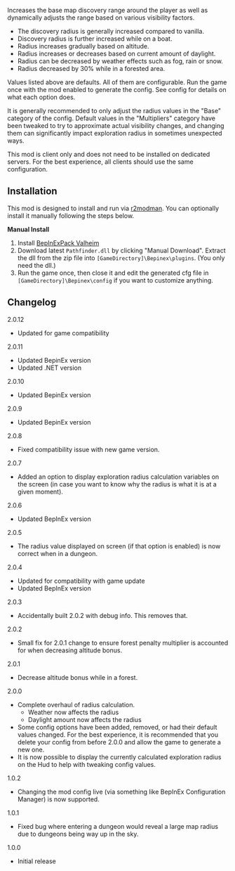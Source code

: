 Increases the base map discovery range around the player as well as dynamically adjusts the range based on various visibility factors.

* The discovery radius is generally increased compared to vanilla.
* Discovery radius is further increased while on a boat.
* Radius increases gradually based on altitude.
* Radius increases or decreases based on current amount of daylight.
* Radius can be decreased by weather effects such as fog, rain or snow.
* Radius decreased by 30% while in a forested area.

Values listed above are defaults. All of them are configurable. Run the game once with the mod enabled to generate the config. See config for details on what each option does.

It is generally recommended to only adjust the radius values in the "Base" category of the config. Default values in the "Multipliers" category have been tweaked to try to approximate actual visibility changes, and changing them can significantly impact exploration radius in sometimes unexpected ways.

This mod is client only and does not need to be installed on dedicated servers. For the best experience, all clients should use the same configuration.

## Installation
This mod is designed to install and run via [r2modman](https://thunderstore.io/package/ebkr/r2modman/). You can optionally install it manually following the steps below.

**Manual Install**
1. Install [BepInExPack Valheim](https://valheim.thunderstore.io/package/denikson/BepInExPack_Valheim/)
2. Download latest ``Pathfinder.dll`` by clicking "Manual Download". Extract the dll from the zip file into ``[GameDirectory]\Bepinex\plugins``. (You only need the dll.)
3. Run the game once, then close it and edit the generated cfg file in ``[GameDirectory]\Bepinex\config`` if you want to customize anything.

## Changelog

2.0.12

* Updated for game compatibility

2.0.11

* Updated BepinEx version
* Updated .NET version

2.0.10

* Updated BepinEx version

2.0.9

* Updated BepinEx version

2.0.8

* Fixed compatibility issue with new game version.

2.0.7

* Added an option to display exploration radius calculation variables on the screen (in case you want to know why the radius is what it is at a given moment).

2.0.6

* Updated BepInEx version

2.0.5

* The radius value displayed on screen (if that option is enabled) is now correct when in a dungeon.

2.0.4

* Updated for compatibility with game update
* Updated BepInEx version

2.0.3

* Accidentally built 2.0.2 with debug info. This removes that.

2.0.2

* Small fix for 2.0.1 change to ensure forest penalty multiplier is accounted for when decreasing altitude bonus.

2.0.1

* Decrease altitude bonus while in a forest.

2.0.0

* Complete overhaul of radius calculation.
    * Weather now affects the radius
    * Daylight amount now affects the radius
* Some config options have been added, removed, or had their default values changed. For the best experience, it is recommended that you delete your config from before 2.0.0 and allow the game to generate a new one.
* It is now possible to display the currently calculated exploration radius on the Hud to help with tweaking config values.

1.0.2

* Changing the mod config live (via something like BepInEx Configuration Manager) is now supported.

1.0.1

* Fixed bug where entering a dungeon would reveal a large map radius due to dungeons being way up in the sky.

1.0.0

* Initial release
